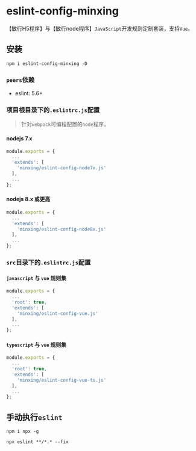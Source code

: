 # eslint-config-minxing

【敏行H5程序】与【敏行node程序】`JavaScript`开发规则定制套装，支持`Vue`。

## 安装

`npm i eslint-config-minxing -D`

### `peers`依赖

* eslint: 5.6+

### 项目根目录下的`.eslintrc.js`配置

> 针对`webpack`可编程配置的`node`程序。

#### nodejs 7.x

```javascript
module.exports = {
  ...
  'extends': [
    'minxing/eslint-config-node7x.js'
  ],
  ...
};
```

#### nodejs 8.x 或更高

```javascript
module.exports = {
  ...
  'extends': [
    'minxing/eslint-config-node8x.js'
  ],
  ...
};
```

### `src`目录下的`.eslintrc.js`配置

#### `javascript` 与 `vue` 规则集

```javascript
module.exports = {
  ...
  'root': true,
  'extends': [
    'minxing/eslint-config-vue.js'
  ],
  ...
};
```

#### `typescript` 与 `vue` 规则集

```javascript
module.exports = {
  ...
  'root': true,
  'extends': [
    'minxing/eslint-config-vue-ts.js'
  ],
  ...
};
```

## 手动执行`eslint`

`npm i npx -g`

`npx eslint **/*.* --fix`
